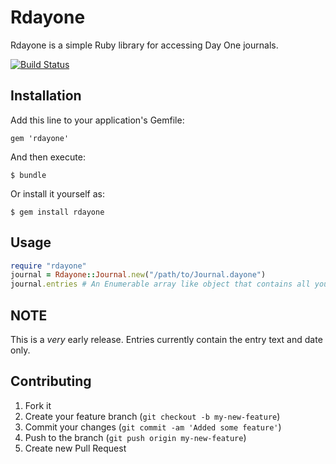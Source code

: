 # Rdayone

Rdayone is a simple Ruby library for accessing Day One journals.

[![Build Status](https://secure.travis-ci.org/simonjefford/rdayone.png)](http://travis-ci.org/simonjefford/rdayone)


## Installation

Add this line to your application's Gemfile:

    gem 'rdayone'

And then execute:

    $ bundle

Or install it yourself as:

    $ gem install rdayone

## Usage

``` ruby
require "rdayone"
journal = Rdayone::Journal.new("/path/to/Journal.dayone")
journal.entries # An Enumerable array like object that contains all your entries
```

## NOTE

This is a *very* early release. Entries currently contain the entry text
and date only.

## Contributing

1. Fork it
2. Create your feature branch (`git checkout -b my-new-feature`)
3. Commit your changes (`git commit -am 'Added some feature'`)
4. Push to the branch (`git push origin my-new-feature`)
5. Create new Pull Request
